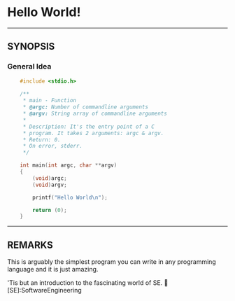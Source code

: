 # Hello World!
---------------------------------------------------------------------------

## SYNOPSIS

### General Idea

```c
	#include <stdio.h>
	
	/**
	 * main - Function
	 * @argc: Number of commandline arguments
	 * @argv: String array of commandline arguments
	 *
	 * Description: It's the entry point of a C
	 * program. It takes 2 arguments: argc & argv.
	 * Return: 0.
	 * On error, stderr.
	 */

	int main(int argc, char **argv)
	{
		(void)argc;
		(void)argv;

		printf("Hello World\n");

		return (0);
	}
```

--------------------------------------------------------------------------

## REMARKS

This is arguably the simplest program you can write in any programming language
and it is just amazing.

'Tis but an introduction to the fascinating world of SE. :tada:
[SE]:SoftwareEngineering
